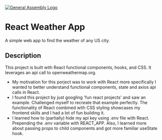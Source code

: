 [![General Assembly Logo](https://camo.githubusercontent.com/1a91b05b8f4d44b5bbfb83abac2b0996d8e26c92/687474703a2f2f692e696d6775722e636f6d2f6b6538555354712e706e67)](https://generalassemb.ly/education/web-development-immersive)

# React Weather App

A simple web app to find the weather of any US city. 

## Description
This project is built with React functional components, hooks, and CSS. It leverages an api call to openweathermap.org. 

- My motivation for this porject was to work with React more specifically I wanted to better understand functional components, state and axios api calls in React. 
- I found this project by just googling 'fun react projects' and saw an example. Challenged myself to recreate that example perfectly. The functionality of React combined with CSS styling showcases my frontend skills and I had a lot of fun building it.
- I learned how to (partially) hide my api key using .env file with React. Prepending the .env variable with REACT_APP. Also, I learned more about passing props to child components and got more familiar useState hook. 

